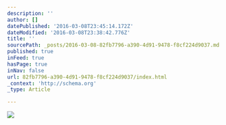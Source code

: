 ```yaml
---
description: ''
author: []
datePublished: '2016-03-08T23:45:14.172Z'
dateModified: '2016-03-08T23:38:42.776Z'
title: ''
sourcePath: _posts/2016-03-08-82fb7796-a390-4d91-9478-f8cf224d9037.md
published: true
inFeed: true
hasPage: true
inNav: false
url: 82fb7796-a390-4d91-9478-f8cf224d9037/index.html
_context: 'http://schema.org'
_type: Article

---
```

![](https://the-grid-user-content.s3-us-west-2.amazonaws.com/8fb7ac4d-6840-4575-8061-8dc3627d14ec.png)
